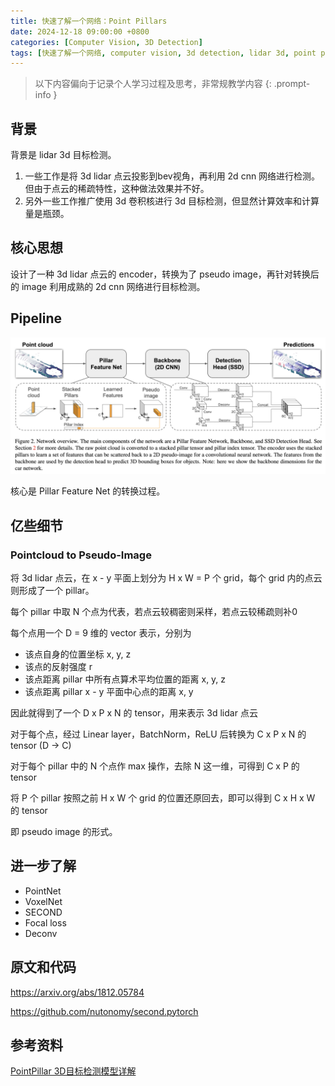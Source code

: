 ```yaml
---
title: 快速了解一个网络：Point Pillars
date: 2024-12-18 09:00:00 +0800
categories: [Computer Vision, 3D Detection]
tags: [快速了解一个网络, computer vision, 3d detection, lidar 3d, point pillars]
---
```


> 以下内容偏向于记录个人学习过程及思考，非常规教学内容
{: .prompt-info }

## 背景

背景是 lidar 3d 目标检测。

1. 一些工作是将 3d lidar 点云投影到bev视角，再利用 2d cnn 网络进行检测。但由于点云的稀疏特性，这种做法效果并不好。
2. 另外一些工作推广使用 3d 卷积核进行 3d 目标检测，但显然计算效率和计算量是瓶颈。

## 核心思想

设计了一种 3d lidar 点云的 encoder，转换为了 pseudo image，再针对转换后的 image 利用成熟的 2d cnn 网络进行目标检测。

## Pipeline

![pointpillars-pipeline](assets/img/pointpillars-pipeline.png)

核心是 Pillar Feature Net 的转换过程。

## 亿些细节

### Pointcloud to Pseudo-Image

将 3d lidar 点云，在 x - y 平面上划分为 H x W = P 个 grid，每个 grid 内的点云则形成了一个 pillar。

每个 pillar 中取 N 个点为代表，若点云较稠密则采样，若点云较稀疏则补0

每个点用一个 D = 9 维的 vector 表示，分别为

- 该点自身的位置坐标 x, y, z
- 该点的反射强度 r
- 该点距离 pillar 中所有点算术平均位置的距离 x, y, z
- 该点距离 pillar x - y 平面中心点的距离 x, y

因此就得到了一个 D x P x N 的 tensor，用来表示 3d lidar 点云

对于每个点，经过 Linear layer，BatchNorm，ReLU 后转换为 C x P x N 的 tensor (D -> C)

对于每个 pillar 中的 N 个点作 max 操作，去除 N 这一维，可得到 C x P 的 tensor

将 P 个 pillar 按照之前 H x W 个 grid 的位置还原回去，即可以得到 C x H x W 的 tensor

即 pseudo image 的形式。

## 进一步了解

- PointNet
- VoxelNet
- SECOND
- Focal loss
- Deconv

## 原文和代码

<https://arxiv.org/abs/1812.05784>

<https://github.com/nutonomy/second.pytorch>

## 参考资料

[PointPillar 3D目标检测模型详解](https://blog.csdn.net/m0_37605642/article/details/128987547 "PointPillar 3D目标检测模型详解")
